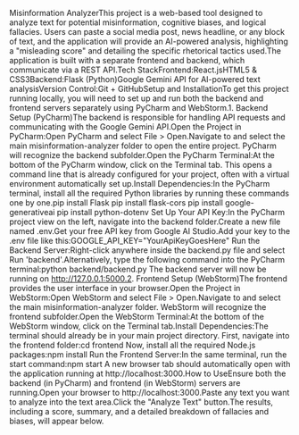 Misinformation AnalyzerThis project is a web-based tool designed to analyze text for potential misinformation, cognitive biases, and logical fallacies. Users can paste a social media post, news headline, or any block of text, and the application will provide an AI-powered analysis, highlighting a "misleading score" and detailing the specific rhetorical tactics used.The application is built with a separate frontend and backend, which communicate via a REST API.Tech StackFrontend:React.jsHTML5 & CSS3Backend:Flask (Python)Google Gemini API for AI-powered text analysisVersion Control:Git + GitHubSetup and InstallationTo get this project running locally, you will need to set up and run both the backend and frontend servers separately using PyCharm and WebStorm.1. Backend Setup (PyCharm)The backend is responsible for handling API requests and communicating with the Google Gemini API.Open the Project in PyCharm:Open PyCharm and select File > Open.Navigate to and select the main misinformation-analyzer folder to open the entire project. PyCharm will recognize the backend subfolder.Open the PyCharm Terminal:At the bottom of the PyCharm window, click on the Terminal tab. This opens a command line that is already configured for your project, often with a virtual environment automatically set up.Install Dependencies:In the PyCharm terminal, install all the required Python libraries by running these commands one by one.pip install Flask
pip install flask-cors
pip install google-generativeai
pip install python-dotenv
Set Up Your API Key:In the PyCharm project view on the left, navigate into the backend folder.Create a new file named .env.Get your free API key from Google AI Studio.Add your key to the .env file like this:GOOGLE_API_KEY="YourApiKeyGoesHere"
Run the Backend Server:Right-click anywhere inside the backend.py file and select Run 'backend'.Alternatively, type the following command into the PyCharm terminal:python backend/backend.py
The backend server will now be running on http://127.0.0.1:5000.2. Frontend Setup (WebStorm)The frontend provides the user interface in your browser.Open the Project in WebStorm:Open WebStorm and select File > Open.Navigate to and select the main misinformation-analyzer folder. WebStorm will recognize the frontend subfolder.Open the WebStorm Terminal:At the bottom of the WebStorm window, click on the Terminal tab.Install Dependencies:The terminal should already be in your main project directory. First, navigate into the frontend folder:cd frontend
Now, install all the required Node.js packages:npm install
Run the Frontend Server:In the same terminal, run the start command:npm start
A new browser tab should automatically open with the application running at http://localhost:3000.How to UseEnsure both the backend (in PyCharm) and frontend (in WebStorm) servers are running.Open your browser to http://localhost:3000.Paste any text you want to analyze into the text area.Click the "Analyze Text" button.The results, including a score, summary, and a detailed breakdown of fallacies and biases, will appear below.
